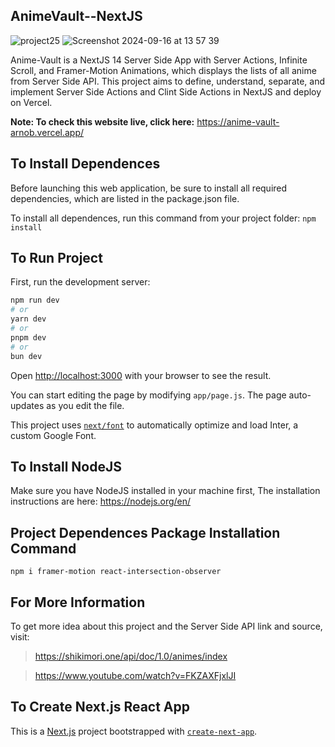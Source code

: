## AnimeVault--NextJS

![project25](https://github.com/user-attachments/assets/08b14faa-3e9a-4fb2-a794-2e82c35980ac) ![Screenshot 2024-09-16 at 13 57 39](https://github.com/user-attachments/assets/b0ea18a0-e6cd-4d69-b222-018de87b8fe9)

Anime-Vault is a NextJS 14 Server Side App with Server Actions, Infinite Scroll, and Framer-Motion Animations, which displays the lists of all anime from Server Side API. This project aims to define, understand, separate, and implement Server Side Actions and Clint Side Actions in NextJS and deploy on Vercel.

**Note: To check this website live, click here:** https://anime-vault-arnob.vercel.app/

## To Install Dependences

Before launching this web application, be sure to install all required dependencies, which are listed in the package.json file.

To install all dependences, run this command from your project folder: `npm install`

## To Run Project

First, run the development server:

```bash
npm run dev
# or
yarn dev
# or
pnpm dev
# or
bun dev
```

Open [http://localhost:3000](http://localhost:3000) with your browser to see the result.

You can start editing the page by modifying `app/page.js`. The page auto-updates as you edit the file.

This project uses [`next/font`](https://nextjs.org/docs/basic-features/font-optimization) to automatically optimize and load Inter, a custom Google Font.

## To Install NodeJS

Make sure you have NodeJS installed in your machine first, The installation instructions are here: https://nodejs.org/en/

## Project Dependences Package Installation Command

```
npm i framer-motion react-intersection-observer

```

## For More Information

To get more idea about this project and the Server Side API link and source, visit:

> https://shikimori.one/api/doc/1.0/animes/index

> https://www.youtube.com/watch?v=FKZAXFjxlJI

## To Create Next.js React App

This is a [Next.js](https://nextjs.org/) project bootstrapped with [`create-next-app`](https://github.com/vercel/next.js/tree/canary/packages/create-next-app).
